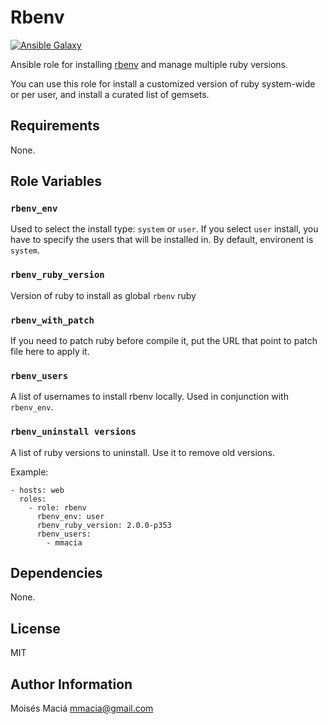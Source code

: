 # Rbenv

  [![Ansible Galaxy](http://img.shields.io/badge/ansible--galaxy-rbenv-blue.svg)](https://galaxy.ansible.com/list#/roles/6554)

  Ansible role for installing [rbenv](https://github.com/sstephenson/rbenv) and manage multiple ruby versions.

  You can use this role for install a customized version of ruby system-wide or per user, and install a curated list of
  gemsets.

## Requirements

  None.

## Role Variables

### `rbenv_env`

  Used to select the install type: `system` or `user`. If you select `user` install, you have to specify the users that
  will be installed in. By default, environent is `system`.

### `rbenv_ruby_version`

  Version of ruby to install as global `rbenv` ruby

### `rbenv_with_patch`

  If you need to patch ruby before compile it, put the URL that point to patch file here to apply it.

### `rbenv_users`

  A list of usernames to install rbenv locally. Used in conjunction with `rbenv_env`.

### `rbenv_uninstall versions`

  A list of ruby versions to uninstall. Use it to remove old versions.



Example:

    - hosts: web
      roles:
        - role: rbenv
          rbenv_env: user
          rbenv_ruby_version: 2.0.0-p353
          rbenv_users:
            - mmacia

## Dependencies

  None.

## License

  MIT

## Author Information

Moisés Maciá <mmacia@gmail.com>
